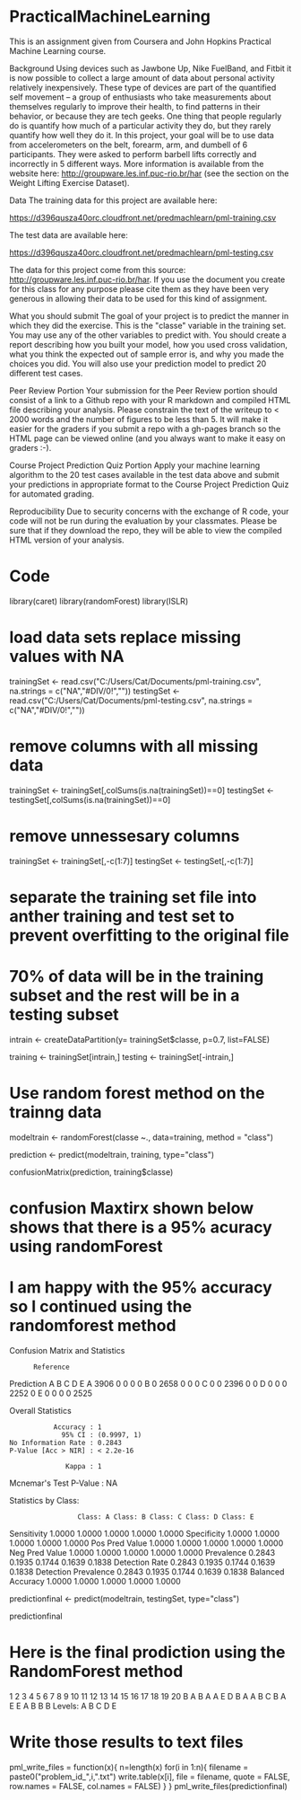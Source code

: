 # PracticalMachineLearning
This is an assignment given from Coursera and John Hopkins Practical Machine Learning course.

Background
Using devices such as Jawbone Up, Nike FuelBand, and Fitbit it is now possible to collect a large amount of data about personal activity relatively inexpensively. These type of devices are part of the quantified self movement – a group of enthusiasts who take measurements about themselves regularly to improve their health, to find patterns in their behavior, or because they are tech geeks. One thing that people regularly do is quantify how much of a particular activity they do, but they rarely quantify how well they do it. In this project, your goal will be to use data from accelerometers on the belt, forearm, arm, and dumbell of 6 participants. They were asked to perform barbell lifts correctly and incorrectly in 5 different ways. More information is available from the website here: http://groupware.les.inf.puc-rio.br/har (see the section on the Weight Lifting Exercise Dataset).

Data
The training data for this project are available here:

https://d396qusza40orc.cloudfront.net/predmachlearn/pml-training.csv

The test data are available here:

https://d396qusza40orc.cloudfront.net/predmachlearn/pml-testing.csv

The data for this project come from this source: http://groupware.les.inf.puc-rio.br/har. If you use the document you create for this class for any purpose please cite them as they have been very generous in allowing their data to be used for this kind of assignment.

What you should submit
The goal of your project is to predict the manner in which they did the exercise. This is the "classe" variable in the training set. You may use any of the other variables to predict with. You should create a report describing how you built your model, how you used cross validation, what you think the expected out of sample error is, and why you made the choices you did. You will also use your prediction model to predict 20 different test cases.

Peer Review Portion
Your submission for the Peer Review portion should consist of a link to a Github repo with your R markdown and compiled HTML file describing your analysis. Please constrain the text of the writeup to < 2000 words and the number of figures to be less than 5. It will make it easier for the graders if you submit a repo with a gh-pages branch so the HTML page can be viewed online (and you always want to make it easy on graders :-).

Course Project Prediction Quiz Portion
Apply your machine learning algorithm to the 20 test cases available in the test data above and submit your predictions in appropriate format to the Course Project Prediction Quiz for automated grading.

Reproducibility
Due to security concerns with the exchange of R code, your code will not be run during the evaluation by your classmates. Please be sure that if they download the repo, they will be able to view the compiled HTML version of your analysis.

# Code


library(caret)
library(randomForest)
library(ISLR)


# load data sets replace missing values with NA
trainingSet <- read.csv("C:/Users/Cat/Documents/pml-training.csv", na.strings = c("NA","#DIV/0!",""))
testingSet <- read.csv("C:/Users/Cat/Documents/pml-testing.csv", na.strings = c("NA","#DIV/0!",""))

# remove columns with all missing data
trainingSet <- trainingSet[,colSums(is.na(trainingSet))==0]
testingSet <- testingSet[,colSums(is.na(trainingSet))==0]

# remove unnessesary columns 
trainingSet <- trainingSet[,-c(1:7)]
testingSet <- testingSet[,-c(1:7)]

# separate the training set file into anther training and test set to prevent overfitting to the original file
# 70% of data will be in the training subset and the rest will be in a testing subset
intrain <- createDataPartition(y= trainingSet$classe, p=0.7, list=FALSE)

training <- trainingSet[intrain,]
testing <- trainingSet[-intrain,]

# Use random forest method on the trainng data 
modeltrain <- randomForest(classe ~., data=training, method = "class")

prediction <- predict(modeltrain, training, type="class")

confusionMatrix(prediction, training$classe)

# confusion Maxtirx shown below shows that there is a 95% acuracy using randomForest
# I am happy with the 95% accuracy so I continued using the randomforest method

Confusion Matrix and Statistics

          Reference
Prediction    A    B    C    D    E
         A 3906    0    0    0    0
         B    0 2658    0    0    0
         C    0    0 2396    0    0
         D    0    0    0 2252    0
         E    0    0    0    0 2525

Overall Statistics
                                     
               Accuracy : 1          
                 95% CI : (0.9997, 1)
    No Information Rate : 0.2843     
    P-Value [Acc > NIR] : < 2.2e-16  
                                     
                  Kappa : 1          
 Mcnemar's Test P-Value : NA         

Statistics by Class:

                     Class: A Class: B Class: C Class: D Class: E
Sensitivity            1.0000   1.0000   1.0000   1.0000   1.0000
Specificity            1.0000   1.0000   1.0000   1.0000   1.0000
Pos Pred Value         1.0000   1.0000   1.0000   1.0000   1.0000
Neg Pred Value         1.0000   1.0000   1.0000   1.0000   1.0000
Prevalence             0.2843   0.1935   0.1744   0.1639   0.1838
Detection Rate         0.2843   0.1935   0.1744   0.1639   0.1838
Detection Prevalence   0.2843   0.1935   0.1744   0.1639   0.1838
Balanced Accuracy      1.0000   1.0000   1.0000   1.0000   1.0000


predictionfinal <- predict(modeltrain, testingSet, type="class")

predictionfinal

# Here is the final prodiction using the RandomForest method
 1  2  3  4  5  6  7  8  9 10 11 12 13 14 15 16 17 18 19 20 
 B  A  B  A  A  E  D  B  A  A  B  C  B  A  E  E  A  B  B  B 
Levels: A B C D E

# Write those results to text files 
pml_write_files = function(x){
  n=length(x)
  for(i in 1:n){
    filename = paste0("problem_id_",i,".txt")
  write.table(x[i], file = filename, quote = FALSE, row.names = FALSE, col.names = FALSE)
  }
}
pml_write_files(predictionfinal)
